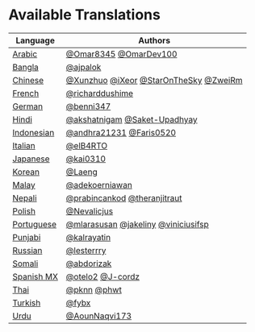 # Available Translations

| Language                        | Authors                                 |
|---------------------------------|-----------------------------------------|
| [Arabic](./README.ar.md)                 | [@Omar8345](https://github.com/Omar8345) [@OmarDev100](https://github.com/OmarDev100)                | 
| [Bangla](./README.bn_bd.md)              | [@ajpalok](https://github.com/ajpalok)                                                               | 
| [Chinese](https://bit.ly/3kE3Ezc)        | [@Xunzhuo](https://github.com/Xunzhuo) [@iXeor](https://github.com/iXeor) [@StarOnTheSky](https://github.com/StarOnTheSky) [@ZweiRm](https://github.com/ZweiRm)| 
| [French](./README.fr.md)                 | [@richarddushime](https://github.com/richarddushime)                                                 | 
| [German](./README.de.md)                 | [@benni347](https://github.com/benni347)                                                             | 
| [Hindi](./README.hi.md)                  | [@akshatnigam](https://github.com/akshatnigam) [@Saket-Upadhyay](https://github.com/Saket-Upadhyay)  | 
| [Indonesian](https://bit.ly/3yeTRrI)     | [@andhra21231](https://github.com/andhra21231) [@Faris0520](https://github.com/Faris0520)            | 
| [Italian](./README.it.md)                | [@elB4RTO](https://github.com/elB4RTO)                                                               | 
| [Japanese](https://bit.ly/38TCVfm)       | [@kai0310](https://github.com/kai0310)                                                               | 
| [Korean](https://bit.ly/3MS4owN)         | [@Laeng](https://github.com/Laeng)                                                                   | 
| [Malay](./README.may.md)                 | [@adekoerniawan](https://github.com/adekoerniawan)                                                   | 
| [Nepali](./README.np.md)                 | [@prabincankod](https://github.com/prabincankod) [@theranjitraut](https://github.com/theranjitraut)  | 
| [Polish](https://bit.ly/38c411k)         | [@Nevalicjus](https://github.com/Nevalicjus)                                                         | 
| [Portuguese](https://bit.ly/3LI8kAc)     | [@mlarasusan](https://github.com/mlarasusan) [@jakeliny](https://github.com/jakeliny) [@viniciusifsp](https://github.com/viniciusifsp)                | 
| [Punjabi]()                              | [@kalrayatin](https://github.com/kalrayatin)                                                         | 
| [Russian](https://bit.ly/3w7d7EL)        | [@lesterrry](https://github.com/lesterrry)                                                           | 
| [Somali](./README.so.md)                 | [@abdorizak](https://github.com/abdorizak)                                                           | 
| [Spanish MX](https://bit.ly/3wqpwUz)     | [@otelo2](https://github.com/otelo2) [@J-cordz](https://github.com/J-cordz)                          | 
| [Thai](./README.th.md)                   | [@pknn](https://github.com/pknn) [@phwt](https://github.com/phwt)                                    | 
| [Turkish](./README.tr.md)                | [@fybx](https://github.com/fybx)                                                                     | 
| [Urdu](./README.ar.md)                   | [@AounNaqvi173](https://github.com/AounNaqvi173)                                                     | 
